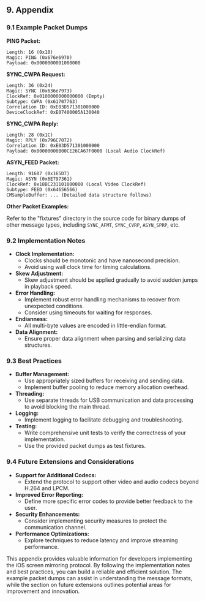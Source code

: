 ## 9. Appendix

### 9.1 Example Packet Dumps

**PING Packet:**

```
Length: 16 (0x10)
Magic: PING (0x676e6970)
Payload: 0x0000000001000000
```

**SYNC_CWPA Request:**

```
Length: 36 (0x24)
Magic: SYNC (0x636e7973)
ClockRef: 0x0100000000000000 (Empty)
Subtype: CWPA (0x61707763)
Correlation ID: 0xE03D571301000000
DeviceClockRef: 0xE07400005A130040
```

**SYNC_CWPA Reply:**

```
Length: 28 (0x1C)
Magic: RPLY (0x796C7072)
Correlation ID: 0xE03D571301000000
Payload: 0x00000000B00CE26CA67F0000 (Local Audio ClockRef)
```

**ASYN_FEED Packet:**

```
Length: 91607 (0x165D7)
Magic: ASYN (0x6E797361)
ClockRef: 0x18BC231101000000 (Local Video ClockRef)
Subtype: FEED (0x64656566)
CMSampleBuffer: ... (Detailed data structure follows)
```

**Other Packet Examples:**

Refer to the "fixtures" directory in the source code for binary dumps of other message types, including `SYNC_AFMT`, `SYNC_CVRP`, `ASYN_SPRP`, etc.

### 9.2 Implementation Notes

* **Clock Implementation:** 
    * Clocks should be monotonic and have nanosecond precision.
    * Avoid using wall clock time for timing calculations.
* **Skew Adjustment:** 
    * Skew adjustment should be applied gradually to avoid sudden jumps in playback speed.
* **Error Handling:**
    * Implement robust error handling mechanisms to recover from unexpected conditions.
    * Consider using timeouts for waiting for responses.
* **Endianness:**
    * All multi-byte values are encoded in little-endian format.
* **Data Alignment:**
    * Ensure proper data alignment when parsing and serializing data structures.

### 9.3 Best Practices

* **Buffer Management:**
    * Use appropriately sized buffers for receiving and sending data.
    * Implement buffer pooling to reduce memory allocation overhead.
* **Threading:**
    * Use separate threads for USB communication and data processing to avoid blocking the main thread.
* **Logging:**
    * Implement logging to facilitate debugging and troubleshooting.
* **Testing:**
    * Write comprehensive unit tests to verify the correctness of your implementation.
    * Use the provided packet dumps as test fixtures.

### 9.4 Future Extensions and Considerations

* **Support for Additional Codecs:**
    * Extend the protocol to support other video and audio codecs beyond H.264 and LPCM.
* **Improved Error Reporting:**
    * Define more specific error codes to provide better feedback to the user.
* **Security Enhancements:**
    * Consider implementing security measures to protect the communication channel.
* **Performance Optimizations:**
    * Explore techniques to reduce latency and improve streaming performance.


This appendix provides valuable information for developers implementing the iOS screen mirroring protocol.
By following the implementation notes and best practices, you can build a reliable and efficient solution.
The example packet dumps can assist in understanding the message formats, while the section on future extensions outlines potential areas for improvement and innovation. 
